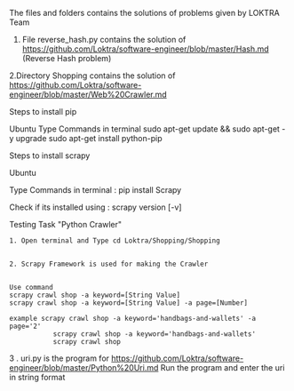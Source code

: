 The files and folders contains the solutions of problems given by LOKTRA Team

1. File reverse_hash.py contains the solution of https://github.com/Loktra/software-engineer/blob/master/Hash.md (Reverse Hash problem)

2.Directory Shopping contains the solution of https://github.com/Loktra/software-engineer/blob/master/Web%20Crawler.md



Steps to install pip 

Ubuntu
Type Commands in terminal
	sudo apt-get update && sudo apt-get -y upgrade
	sudo apt-get install python-pip


Steps to install scrapy

Ubuntu

Type Commands in terminal
	: pip install Scrapy

Check if its installed using
	: scrapy version [-v]

Testing Task "Python Crawler"
	

	1. Open terminal and Type cd Loktra/Shopping/Shopping
	

	2. Scrapy Framework is used for making the Crawler 
	

	Use command 
	scrapy crawl shop -a keyword=[String Value]
	scrapy crawl shop -a keyword=[String Value] -a page=[Number]

	example scrapy crawl shop -a keyword='handbags-and-wallets' -a page='2'
               scrapy crawl shop -a keyword='handbags-and-wallets'
               scrapy crawl shop 


3 . uri.py is the program for https://github.com/Loktra/software-engineer/blob/master/Python%20Uri.md
	Run the program and enter the uri in string format


